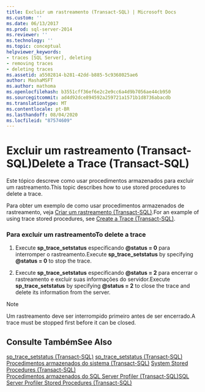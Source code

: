 ```yaml
---
title: Excluir um rastreamento (Transact-SQL) | Microsoft Docs
ms.custom: ''
ms.date: 06/13/2017
ms.prod: sql-server-2014
ms.reviewer: ''
ms.technology: ''
ms.topic: conceptual
helpviewer_keywords:
- traces [SQL Server], deleting
- removing traces
- deleting traces
ms.assetid: a5502814-b281-42dd-b885-5c9368025ae6
author: MashaMSFT
ms.author: mathoma
ms.openlocfilehash: b3551cff36ef6e2c2e9cc6a4d9b7056ae44cb950
ms.sourcegitcommit: ad4d92dce894592a259721a1571b1d8736abacdb
ms.translationtype: MT
ms.contentlocale: pt-BR
ms.lasthandoff: 08/04/2020
ms.locfileid: "87574609"
---
```

# <a name="delete-a-trace-transact-sql"></a><span data-ttu-id="06980-102">Excluir um rastreamento (Transact-SQL)</span><span class="sxs-lookup"><span data-stu-id="06980-102">Delete a Trace (Transact-SQL)</span></span>
  <span data-ttu-id="06980-103">Este tópico descreve como usar procedimentos armazenados para excluir um rastreamento.</span><span class="sxs-lookup"><span data-stu-id="06980-103">This topic describes how to use stored procedures to delete a trace.</span></span>  
  
 <span data-ttu-id="06980-104">Para obter um exemplo de como usar procedimentos armazenados de rastreamento, veja [Criar um rastreamento &#40;Transact-SQL&#41;](create-a-trace-transact-sql.md).</span><span class="sxs-lookup"><span data-stu-id="06980-104">For an example of using trace stored procedures, see [Create a Trace &#40;Transact-SQL&#41;](create-a-trace-transact-sql.md).</span></span>  
  
### <a name="to-delete-a-trace"></a><span data-ttu-id="06980-105">Para excluir um rastreamento</span><span class="sxs-lookup"><span data-stu-id="06980-105">To delete a trace</span></span>  
  
1.  <span data-ttu-id="06980-106">Execute **sp_trace_setstatus** especificando **@status = 0** para interromper o rastreamento.</span><span class="sxs-lookup"><span data-stu-id="06980-106">Execute **sp_trace_setstatus** by specifying **@status = 0** to stop the trace.</span></span>  
  
2.  <span data-ttu-id="06980-107">Execute **sp_trace_setstatus** especificando **@status = 2** para encerrar o rastreamento e excluir suas informações do servidor.</span><span class="sxs-lookup"><span data-stu-id="06980-107">Execute **sp_trace_setstatus** by specifying **@status = 2** to close the trace and delete its information from the server.</span></span>  
  
> [!NOTE]  
>  <span data-ttu-id="06980-108">Um rastreamento deve ser interrompido primeiro antes de ser encerrado.</span><span class="sxs-lookup"><span data-stu-id="06980-108">A trace must be stopped first before it can be closed.</span></span>  
  
## <a name="see-also"></a><span data-ttu-id="06980-109">Consulte Também</span><span class="sxs-lookup"><span data-stu-id="06980-109">See Also</span></span>  
 <span data-ttu-id="06980-110">[sp_trace_setstatus &#40;Transact-SQL&#41;](/sql/relational-databases/system-stored-procedures/sp-trace-setstatus-transact-sql) </span><span class="sxs-lookup"><span data-stu-id="06980-110">[sp_trace_setstatus &#40;Transact-SQL&#41;](/sql/relational-databases/system-stored-procedures/sp-trace-setstatus-transact-sql) </span></span>  
 <span data-ttu-id="06980-111">[Procedimentos armazenados do sistema &#40;Transact-SQL&#41;](/sql/relational-databases/system-stored-procedures/system-stored-procedures-transact-sql) </span><span class="sxs-lookup"><span data-stu-id="06980-111">[System Stored Procedures &#40;Transact-SQL&#41;](/sql/relational-databases/system-stored-procedures/system-stored-procedures-transact-sql) </span></span>  
 [<span data-ttu-id="06980-112">Procedimentos armazenados do SQL Server Profiler &#40;Transact-SQL&#41;</span><span class="sxs-lookup"><span data-stu-id="06980-112">SQL Server Profiler Stored Procedures &#40;Transact-SQL&#41;</span></span>](/sql/relational-databases/system-stored-procedures/sql-server-profiler-stored-procedures-transact-sql)  
  
  
